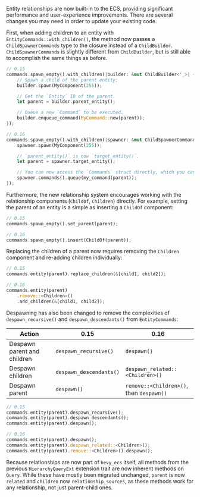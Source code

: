Entity relationships are now built-in to the ECS, providing significant performance and user-experience improvements. There are several changes you may need in order to update your existing code.

First, when adding children to an entity with `EntityCommands::with_children()`, the method now passes a `ChildSpawnerCommands` type to the closure instead of a `ChildBuilder`. `ChildSpawnerCommands` is slightly different from `ChildBuilder`, but is still able to accomplish the same things as before.

```rust
// 0.15
commands.spawn_empty().with_children(|builder: &mut ChildBuilder<'_>| {
    // Spawn a child of the parent entity;
    builder.spawn(MyComponent(255));

    // Get the `Entity` ID of the parent.
    let parent = builder.parent_entity();

    // Queue a new `Command` to be executed.
    builder.enqueue_command(MyCommand::new(parent));
});

// 0.16
commands.spawn_empty().with_children(|spawner: &mut ChildSpawnerCommands<'_>| {
    spawner.spawn(MyComponent(255));

    // `parent_entity()` is now `target_entity()`.
    let parent = spawner.target_entity();

    // You can now access the `Commands` struct directly, which you can then use to queue commands.
    spawner.commands().queue(my_command(parent));
});
```

Furthermore, the new relationship system encourages working with the relationship components (`ChildOf`, `Children`) directly. For example, setting the parent of an entity is a simple as inserting a `ChildOf` component:

```rust
// 0.15
commands.spawn_empty().set_parent(parent);

// 0.16
commands.spawn_empty().insert(ChildOf(parent));
```

Replacing the children of a parent now requires removing the `Children` component and re-adding children individually:

```rust
// 0.15
commands.entity(parent).replace_children(&[child1, child2]);

// 0.16
commands.entity(parent)
    .remove::<Children>()
    .add_children(&[child1, child2]);
```

Despawning has also been changed to remove the complexities of `despawn_recursive()` and `despawn_descendants()` from `EntityCommands`:

|Action|0.15|0.16|
|-|-|-|
|Despawn parent and children|`despawn_recursive()`|`despawn()`|
|Despawn children|`despawn_descendants()`|`despawn_related::<Children>()`|
|Despawn parent|`despawn()`|`remove::<Children>()`, then `despawn()`|

```rust
// 0.15
commands.entity(parent).despawn_recursive();
commands.entity(parent).despawn_descendants();
commands.entity(parent).despawn();

// 0.16
commands.entity(parent).despawn();
commands.entity(parent).despawn_related::<Children>();
commands.entity(parent).remove::<Children>().despawn();
```

Because relationships are now part of `bevy_ecs` itself, all methods from the previous `HierarchyQueryExt` extension trait are
now inherent methods on `Query`.
While these have mostly been migrated unchanged, `parent` is now `related` and `children` now `relationship_sources`,
as these methods work for any relationship, not just parent-child ones.
